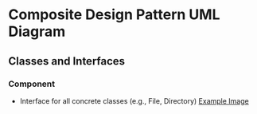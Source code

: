 # Composite Design Pattern UML Diagram

## Classes and Interfaces

### Component
- Interface for all concrete classes (e.g., File, Directory)
  [Example Image](https://github.com/Nikhilkmtnk101/low-level-design/blob/master/structural_design_pattern/composite_design_pattern/Screenshot%202023-11-30%20at%206.02.44%20PM.png)
